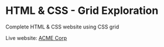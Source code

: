 # HTML & CSS - Grid Exploration
Complete HTML &amp; CSS website using CSS grid

Live website: [ACME Corp](https://fedpre.github.io/grid_example/index.html)
